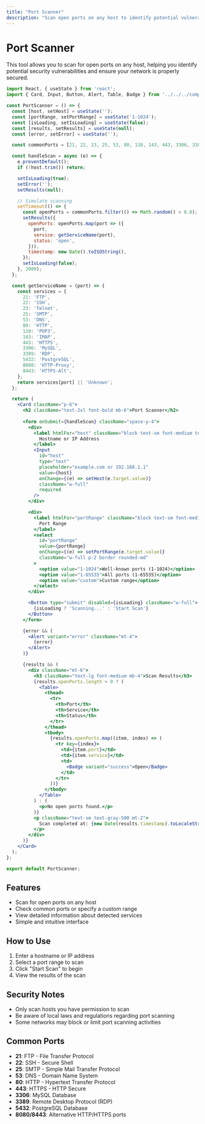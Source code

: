```yaml
---
title: "Port Scanner"
description: "Scan open ports on any host to identify potential vulnerabilities"
---
```


# Port Scanner

This tool allows you to scan for open ports on any host, helping you identify potential security vulnerabilities and ensure your network is properly secured.

```jsx
import React, { useState } from 'react';
import { Card, Input, Button, Alert, Table, Badge } from '../../../components/ui';

const PortScanner = () => {
  const [host, setHost] = useState('');
  const [portRange, setPortRange] = useState('1-1024');
  const [isLoading, setIsLoading] = useState(false);
  const [results, setResults] = useState(null);
  const [error, setError] = useState('');

  const commonPorts = [21, 22, 23, 25, 53, 80, 110, 143, 443, 3306, 3389, 5432, 8080, 8443];

  const handleScan = async (e) => {
    e.preventDefault();
    if (!host.trim()) return;

    setIsLoading(true);
    setError('');
    setResults(null);

    // Simulate scanning
    setTimeout(() => {
      const openPorts = commonPorts.filter(() => Math.random() > 0.8);
      setResults({
        openPorts: openPorts.map(port => ({
          port,
          service: getServiceName(port),
          status: 'open',
        })),
        timestamp: new Date().toISOString(),
      });
      setIsLoading(false);
    }, 2000);
  };

  const getServiceName = (port) => {
    const services = {
      21: 'FTP',
      22: 'SSH',
      23: 'Telnet',
      25: 'SMTP',
      53: 'DNS',
      80: 'HTTP',
      110: 'POP3',
      143: 'IMAP',
      443: 'HTTPS',
      3306: 'MySQL',
      3389: 'RDP',
      5432: 'PostgreSQL',
      8080: 'HTTP-Proxy',
      8443: 'HTTPS-Alt',
    };
    return services[port] || 'Unknown';
  };

  return (
    <Card className="p-6">
      <h2 className="text-2xl font-bold mb-6">Port Scanner</h2>
      
      <form onSubmit={handleScan} className="space-y-4">
        <div>
          <label htmlFor="host" className="block text-sm font-medium text-gray-700 mb-1">
            Hostname or IP Address
          </label>
          <Input
            id="host"
            type="text"
            placeholder="example.com or 192.168.1.1"
            value={host}
            onChange={(e) => setHost(e.target.value)}
            className="w-full"
            required
          />
        </div>

        <div>
          <label htmlFor="portRange" className="block text-sm font-medium text-gray-700 mb-1">
            Port Range
          </label>
          <select
            id="portRange"
            value={portRange}
            onChange={(e) => setPortRange(e.target.value)}
            className="w-full p-2 border rounded-md"
          >
            <option value="1-1024">Well-known ports (1-1024)</option>
            <option value="1-65535">All ports (1-65535)</option>
            <option value="custom">Custom range</option>
          </select>
        </div>

        <Button type="submit" disabled={isLoading} className="w-full">
          {isLoading ? 'Scanning...' : 'Start Scan'}
        </Button>
      </form>

      {error && (
        <Alert variant="error" className="mt-4">
          {error}
        </Alert>
      )}

      {results && (
        <div className="mt-6">
          <h3 className="text-lg font-medium mb-4">Scan Results</h3>
          {results.openPorts.length > 0 ? (
            <Table>
              <thead>
                <tr>
                  <th>Port</th>
                  <th>Service</th>
                  <th>Status</th>
                </tr>
              </thead>
              <tbody>
                {results.openPorts.map((item, index) => (
                  <tr key={index}>
                    <td>{item.port}</td>
                    <td>{item.service}</td>
                    <td>
                      <Badge variant="success">Open</Badge>
                    </td>
                  </tr>
                ))}
              </tbody>
            </Table>
          ) : (
            <p>No open ports found.</p>
          )}
          <p className="text-sm text-gray-500 mt-2">
            Scan completed at: {new Date(results.timestamp).toLocaleString()}
          </p>
        </div>
      )}
    </Card>
  );
};

export default PortScanner;
```

## Features

- Scan for open ports on any host
- Check common ports or specify a custom range
- View detailed information about detected services
- Simple and intuitive interface

## How to Use

1. Enter a hostname or IP address
2. Select a port range to scan
3. Click "Start Scan" to begin
4. View the results of the scan

## Security Notes

- Only scan hosts you have permission to scan
- Be aware of local laws and regulations regarding port scanning
- Some networks may block or limit port scanning activities

## Common Ports

- **21**: FTP - File Transfer Protocol
- **22**: SSH - Secure Shell
- **25**: SMTP - Simple Mail Transfer Protocol
- **53**: DNS - Domain Name System
- **80**: HTTP - Hypertext Transfer Protocol
- **443**: HTTPS - HTTP Secure
- **3306**: MySQL Database
- **3389**: Remote Desktop Protocol (RDP)
- **5432**: PostgreSQL Database
- **8080/8443**: Alternative HTTP/HTTPS ports
